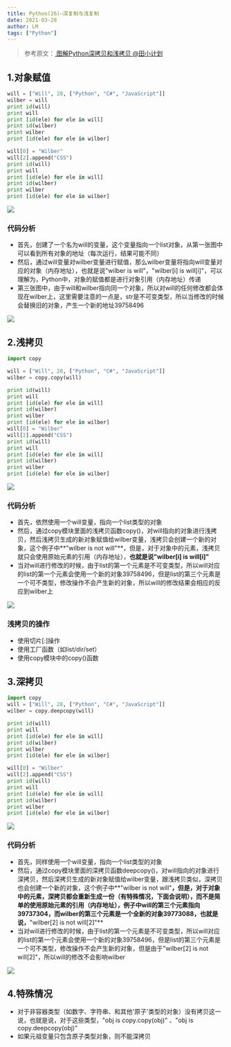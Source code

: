 ```yaml
---
title: Python(26)—深复制与浅复制
date: 2021-03-28
author: LM
tags: ["Python"]
---
```


> 参考原文：[ 图解Python深拷贝和浅拷贝  @田小计划  ](https://www.cnblogs.com/wilber2013/p/4645353.html)

## 1.对象赋值

```python
will = ["Will", 28, ["Python", "C#", "JavaScript"]]
wilber = will
print id(will)
print will
print [id(ele) for ele in will]
print id(wilber)
print wilber
print [id(ele) for ele in wilber]

will[0] = "Wilber"
will[2].append("CSS")
print id(will)
print will
print [id(ele) for ele in will]
print id(wilber)
print wilber
print [id(ele) for ele in wilber]
```

![](https://gitee.com/LM-J/drawingbed/raw/master/img/38.png)

### 代码分析

- 首先，创建了一个名为will的变量，这个变量指向一个list对象，从第一张图中可以看到所有对象的地址（每次运行，结果可能不同）
- 然后，通过will变量对wilber变量进行赋值，那么wilber变量将指向will变量对应的对象（内存地址），也就是说"wilber is will"，"wilber[i] is will[i]"，可以理解为，Python中，对象的赋值都是进行对象引用（内存地址）传递
- 第三张图中，由于will和wilber指向同一个对象，所以对will的任何修改都会体现在wilber上，这里需要注意的一点是，str是不可变类型，所以当修改的时候会替换旧的对象，产生一个新的地址39758496

![](https://gitee.com/LM-J/drawingbed/raw/master/img/39.png)

## 2.浅拷贝

```python
import copy

will = ["Will", 28, ["Python", "C#", "JavaScript"]]
wilber = copy.copy(will)

print id(will)
print will
print [id(ele) for ele in will]
print id(wilber)
print wilber
print [id(ele) for ele in wilber]
will[0] = "Wilber"
will[2].append("CSS")
print id(will)
print will
print [id(ele) for ele in will]
print id(wilber)
print wilber
print [id(ele) for ele in wilber]
```

![](https://gitee.com/LM-J/drawingbed/raw/master/img/40.png)

### 代码分析

- 首先，依然使用一个will变量，指向一个list类型的对象
- 然后，通过copy模块里面的浅拷贝函数copy()，对will指向的对象进行浅拷贝，然后浅拷贝生成的新对象赋值给wilber变量，浅拷贝会创建一个新的对象，这个例子中**"wilber is not will"**，但是，对于对象中的元素，浅拷贝就只会使用原始元素的引用（内存地址），**也就是说"wilber[i] is will[i]"**
- 当对will进行修改的时候，由于list的第一个元素是不可变类型，所以will对应的list的第一个元素会使用一个新的对象39758496，但是list的第三个元素是一个可不类型，修改操作不会产生新的对象，所以will的修改结果会相应的反应到wilber上

![](https://gitee.com/LM-J/drawingbed/raw/master/img/41.png)

### 浅拷贝的操作

- 使用切片[:]操作
- 使用工厂函数（如list/dir/set）
- 使用copy模块中的copy()函数

## 3.深拷贝

```python
import copy
will = ["Will", 28, ["Python", "C#", "JavaScript"]]
wilber = copy.deepcopy(will)

print id(will)
print will
print [id(ele) for ele in will]
print id(wilber)
print wilber
print [id(ele) for ele in wilber]

will[0] = "Wilber"
will[2].append("CSS")
print id(will)
print will
print [id(ele) for ele in will]
print id(wilber)
print wilber
print [id(ele) for ele in wilber]
```

![](https://gitee.com/LM-J/drawingbed/raw/master/img/42.png)

### 代码分析

- 首先，同样使用一个will变量，指向一个list类型的对象
- 然后，通过copy模块里面的深拷贝函数deepcopy()，对will指向的对象进行深拷贝，然后深拷贝生成的新对象赋值给wilber变量，跟浅拷贝类似，深拷贝也会创建一个新的对象，这个例子中**"wilber is not will"**，但是，对于对象中的元素，深拷贝都会重新生成一份（有特殊情况，下面会说明），而不是简单的使用原始元素的引用（内存地址），例子中will的第三个元素指向39737304，而wilber的第三个元素是一个全新的对象39773088，也就是说，**"wilber[2] is not will[2]"**
- 当对will进行修改的时候，由于list的第一个元素是不可变类型，所以will对应的list的第一个元素会使用一个新的对象39758496，但是list的第三个元素是一个可不类型，修改操作不会产生新的对象，但是由于"wilber[2] is not will[2]"，所以will的修改不会影响wilber

![](https://gitee.com/LM-J/drawingbed/raw/master/img/43.png)

## 4.特殊情况

- 对于非容器类型（如数字、字符串、和其他'原子'类型的对象）没有拷贝这一说，也就是说，对于这些类型，"obj is copy.copy(obj)" 、"obj is copy.deepcopy(obj)"
- 如果元祖变量只包含原子类型对象，则不能深拷贝
